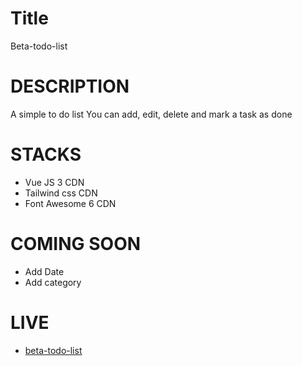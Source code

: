# Title
Beta-todo-list

# DESCRIPTION
A simple to do list
You can add, edit, delete and mark a task as done

# STACKS
- Vue JS 3 CDN
- Tailwind css CDN
- Font Awesome 6 CDN

# COMING SOON
- Add Date
- Add category

# LIVE 
- [beta-todo-list](https://beta-todo-list.netlify.app/)